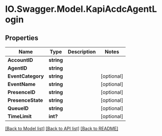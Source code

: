 # IO.Swagger.Model.KapiAcdcAgentLogin
## Properties

Name | Type | Description | Notes
------------ | ------------- | ------------- | -------------
**AccountID** | **string** |  | 
**AgentID** | **string** |  | 
**EventCategory** | **string** |  | [optional] 
**EventName** | **string** |  | [optional] 
**PresenceID** | **string** |  | [optional] 
**PresenceState** | **string** |  | [optional] 
**QueueID** | **string** |  | [optional] 
**TimeLimit** | **int?** |  | [optional] 

[[Back to Model list]](../README.md#documentation-for-models) [[Back to API list]](../README.md#documentation-for-api-endpoints) [[Back to README]](../README.md)

